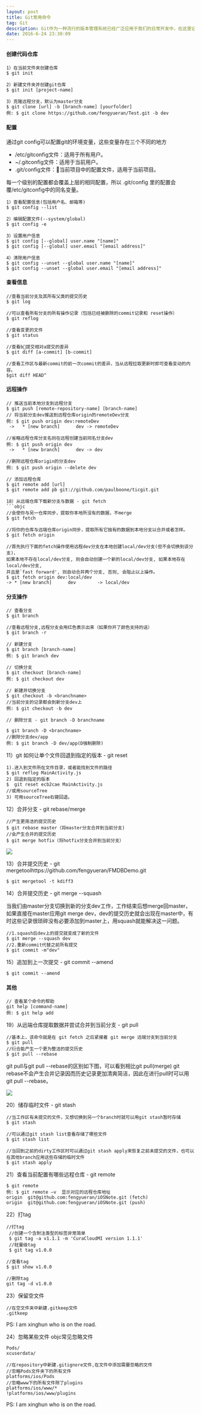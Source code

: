 ```yaml
---
layout: post
title: Git常用命令
tag: Git
description: Git作为一种流行的版本管理系统已经广泛应用于我们的日常开发中，在这里记录下日常遇到的关于git的常见用法，以备后续查询。
date: 2016-6-24 23:30:09
---
```


#### 创建代码仓库

```
1）在当前文件夹创建仓库 
$ git init 

2）新建文件夹并创建git仓库
$ git init [project-name]

3）克隆远程分支，默认为master分支
$ git clone [url] -b [branch-name] [yourfolder]
例: $ git clone https://github.com/fengyueran/Test.git -b dev
```
#### 配置
通过git config可以配置git的环境变量，这些变量存在三个不同的地方
- /etc/gitconfig文件：适用于所有用户。
- ~/.gitconfig文件：适用于当前用户。
- .git/config文件：当前项目中的配置文件，适用于当前项目。

每一个级别的配置都会覆盖上层的相同配置，所以 .git/config 里的配置会覆/etc/gitconfig中的同名变量。
```
1）查看配置信息(包括用户名、邮箱等)
$ git config --list

2）编辑配置文件(--system/global)
$ git config -e 

3）设置用户信息
$ git config [--global] user.name "[name]"
$ git config [--global] user.email "[email address]"

4）清除用户信息
$ git config --unset --global user.name "[name]"
$ git config --unset --global user.email "[email address]"
```

#### 查看信息
```objc
//查看当前分支及其所有父类的提交历史
$ git log 

//可以查看所有分支的所有操作记录（包括已经被删除的commit记录和 reset操作）
$ git reflog

//查看变更的文件
$ git status

//查看b提交相对a提交的差异
$ git diff [a-commit] [b-commit]

//查看工作区与最新commit的前一次commit的差异，当从远程拉取更新时即可查看变动的内容。
$git diff HEAD^

```

#### 远程操作
```
// 推送当前本地分支到远程分支
$ git push [remote-repository-name] [branch-name]
// 将当前分支dev推送到远程仓库origin的remoteDev分支
例: $ git push origin dev:remoteDev
 ->   * [new branch]      dev -> remoteDev

//省略远程仓库分支名则在远程创建当前同名分支dev
例: $ git push origin dev
 ->   * [new branch]      dev -> dev

//删除远程仓库origin的分支dev
例: $ git push origin --delete dev

// 添加远程仓库
$ git remote add [url]
$ git remote add pb git://github.com/paulboone/ticgit.git

18）从远端仓库下载新分支与数据 - git fetch
```objc
//会使你与另一仓库同步，提取你本地所没有的数据，不merge
$ git fetch 

//将你的仓库与远端仓库origin同步，提取所有它独有的数据到本地分支以合并或者怎样。
$ git fetch origin

//首先执行下面的fetch操作使用远程dev分支在本地创建local/dev分支(但不会切换到该分支)，
如果本地不存在local/dev分支, 则会自动创建一个新的local/dev分支, 如果本地存在local/dev分支, 
并且是`fast forward', 则自动合并两个分支, 否则, 会阻止以上操作。
$ git fetch origin dev:local/dev
-> * [new branch]      dev        -> local/dev

```
#### 分支操作

```
// 查看分支
$ git branch

//查看远程分支,远程分支会用红色表示出来（如果你开了颜色支持的话）
$ git branch -r

// 新建分支
$ git branch [branch-name]
例: $ git branch dev

// 切换分支
$ git checkout [branch-name]
例: $ git checkout dev

// 新建并切换分支 
$ git checkout -b <branchname>
//当前分支的记录都会到新分支dev上
例: $ git checkout -b dev

// 删除分支 - git branch -D branchname

$ git branch -D <branchname>
//删除分支dev/app
例: $ git branch -D dev/app(D强制删除)
```



11）git 如何让单个文件回退到指定的版本 - git reset
```objc
1).进入到文件所在文件目录，或者能找到文件的路径
$ git reflog MainActivity.js
2) 回退到指定的版本
$  git reset ecb2cae MainActivity.js
//或用sourceTree
3) 可用sourceTree右键回退。
```

12）合并分支 - git rebase/merge
```objc
//产生更简洁的提交历史
$ git rebase master（将master分支合并到当前分支)
//会产生合并的提交历史
$ git merge hotfix（将hotfix分支合并到当前分支）
```
![](/assets/pic98-1.png)

13）合并提交历史 - git mergetoolhttps://github.com/fengyueran/FMDBDemo.git
```objc
$ git mergetool -t kdiff3
```

14）合并提交历史 - git merge --squash

当我们由master分支切换到新的分支dev工作，工作结束后想merge回master，如果直接在master应用git merge dev，dev的提交历史就会出现在master中，有时这些记录很琐碎没有必要添加到master上，用squash就能解决这一问题。
```objc
//1.squash后dev上的提交就变成了新的文件
$ git merge --squash dev
//2.重新commit代替之前所有提交
$ git commit -m"dev"

```

15）追加到上一次提交 - git commit --amend
```objc
$ git commit --amend
```
#### 其他
```
// 查看某个命令的帮助
git help [command-name]
例: $ git help add
```


 
19）从远端仓库提取数据并尝试合并到当前分支 - git pull
```objc
//基本上，该命令就是在 git fetch 之后紧接着 git merge 远端分支到当前分支
$ git pull 
//衍合能产生一个更为整洁的提交历史
$ git pull --rebase
```
git pull与git pull --rebase的区别如下图，可以看到相比git pull(merge) git rebase不会产生合并记录因而历史记录更加清爽简洁，因此在进行pull时可以用git pull --rebase。

![](/assets/pic98-2.png)

20）储存临时文件 - git stash
```objc
//当工作区有未提交的文件，又想切换到另一个branch时就可以用git stash暂时存储
$ git stash 

//可以通过git stash list查看存储了哪些文件
$ git stash list

//当回到之前的dirty工作区时可以通过git stash apply来恢复之前未提交的文件，也可以在其他branch应用这些存储的临时文件
$ git stash apply

```
21）查看当前配置有哪些远程仓库 - git remote

```objc
$ git remote
例: $ git remote –v  显示对应的远程仓库地址
origin	git@github.com:fengyueran/iOSNote.git (fetch)
origin	git@github.com:fengyueran/iOSNote.git (push)
```
22）打tag

```
//打tag
 //创建一个含附注类型的标签非常简单
 $ git tag -a v1.1.1 -m 'CuraCloudMI version 1.1.1'
 //轻量级tag
 $ git tag v1.0.0
 
//查看tag
$ git show v1.0.0

//删除tag
git tag -d v1.0.0
``` 
23）保留空文件
```
//在空文件夹中新建.gitkeep文件
.gitkeep
```
PS: I am xinghun who is on the road.

24）忽略某些文件
objc常见忽略文件
```
Pods/
xcuserdata/

```
```
//在repository中新建.gitignore文件,在文件中添加需要忽略的文件
//忽略Pods文件夹下的所有文件
platforms/ios/Pods
//忽略www下的所有文件除了plugins
platforms/ios/www/*
!platforms/ios/www/plugins

```
PS: I am xinghun who is on the road.





